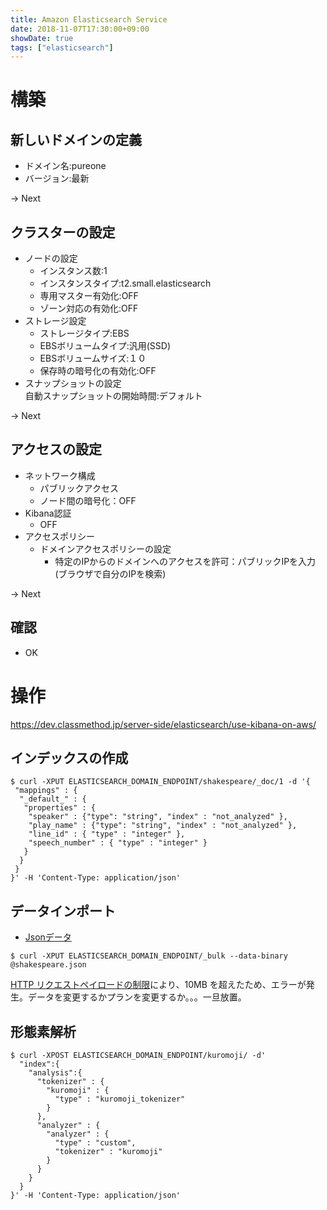 ```yaml
---
title: Amazon Elasticsearch Service
date: 2018-11-07T17:30:00+09:00
showDate: true
tags: ["elasticsearch"]
---
```


# 構築
## 新しいドメインの定義  
- ドメイン名:pureone  
- バージョン:最新  

-> Next  

## クラスターの設定
- ノードの設定  
  - インスタンス数:1
  - インスタンスタイプ:t2.small.elasticsearch
  - 専用マスター有効化:OFF
  - ゾーン対応の有効化:OFF
- ストレージ設定  
  - ストレージタイプ:EBS
  - EBSボリュームタイプ:汎用(SSD)
  - EBSボリュームサイズ:１０
  - 保存時の暗号化の有効化:OFF
- スナップショットの設定  
  自動スナップショットの開始時間:デフォルト

-> Next  

## アクセスの設定
- ネットワーク構成  
  - パブリックアクセス
  - ノード間の暗号化：OFF
- Kibana認証  
  - OFF
- アクセスポリシー  
  - ドメインアクセスポリシーの設定  
    - 特定のIPからのドメインへのアクセスを許可：パブリックIPを入力(ブラウザで自分のIPを検索)

-> Next  

## 確認
- OK

# 操作

https://dev.classmethod.jp/server-side/elasticsearch/use-kibana-on-aws/

## インデックスの作成
```shell
$ curl -XPUT ELASTICSEARCH_DOMAIN_ENDPOINT/shakespeare/_doc/1 -d '{
 "mappings" : {
  "_default_" : {
   "properties" : {
    "speaker" : {"type": "string", "index" : "not_analyzed" },
    "play_name" : {"type": "string", "index" : "not_analyzed" },
    "line_id" : { "type" : "integer" },
    "speech_number" : { "type" : "integer" }
   }
  }
 }
}' -H 'Content-Type: application/json'
```

## データインポート
- [Jsonデータ](https://www.elastic.co/guide/en/kibana/3.0/snippets/shakespeare.json)
```shell
$ curl -XPUT ELASTICSEARCH_DOMAIN_ENDPOINT/_bulk --data-binary @shakespeare.json
```
[HTTP リクエストペイロードの制限](https://docs.aws.amazon.com/ja_jp/elasticsearch-service/latest/developerguide/aes-limits.html)により、10MB を超えたため、エラーが発生。データを変更するかプランを変更するか。。。一旦放置。

## 形態素解析
```
$ curl -XPOST ELASTICSEARCH_DOMAIN_ENDPOINT/kuromoji/ -d'
  "index":{
    "analysis":{
      "tokenizer" : {
        "kuromoji" : {
          "type" : "kuromoji_tokenizer"
        }
      },
      "analyzer" : {
        "analyzer" : {
          "type" : "custom",
          "tokenizer" : "kuromoji"
        }
      }
    }
  }
}' -H 'Content-Type: application/json'
```
